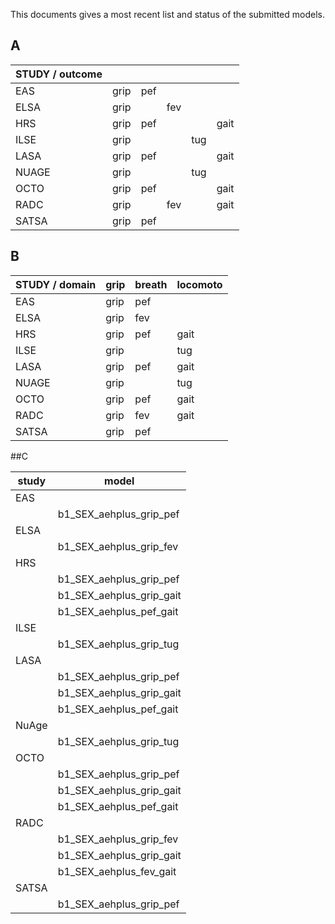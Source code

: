 This documents gives a most recent list and status of the submitted models.  

## A

| STUDY / outcome |  | |  | | |   
|---|---|---|---|---|---|
| EAS  |grip|pef|   |   |    |  
| ELSA |grip|   |fev|   |    |  
| HRS  |grip|pef|   |   |gait|  
| ILSE |grip|   |   |tug|    |  
| LASA |grip|pef|   |   |gait|  
| NUAGE|grip|   |   |tug|    |   
| OCTO |grip|pef|   |   |gait| 
| RADC |grip|   |fev|   |gait|  
| SATSA|grip|pef|   |   |    |  
	
	
	
## B
	
| STUDY / domain  |grip  |breath | locomoto |   
|---|---|---|---|
| EAS   |grip   |pef|    |  
| ELSA  |grip   |fev|    |  
| HRS   |grip   |pef|gait|  
| ILSE  |grip   |   |tug |  
| LASA  |grip   |pef|gait|  
| NUAGE |grip   |   |tug |  
| OCTO  |grip   |pef|gait|  
| RADC  |grip   |fev|gait|  
| SATSA |grip   |pef|    | 
	
	
##C
	
|study  | model | 
|---|---|
|EAS|   |
|   |b1_SEX_aehplus_grip_pef |
|ELSA|   |
|   |b1_SEX_aehplus_grip_fev |
|HRS|   |
|   |b1_SEX_aehplus_grip_pef |
|   |b1_SEX_aehplus_grip_gait|
|   |b1_SEX_aehplus_pef_gait |
|ILSE|   |
|   |b1_SEX_aehplus_grip_tug |
|LASA|   |
|   |b1_SEX_aehplus_grip_pef |
|   |b1_SEX_aehplus_grip_gait|
|   |b1_SEX_aehplus_pef_gait |
|NuAge|   |
|   |b1_SEX_aehplus_grip_tug |
|OCTO|   |
|   |b1_SEX_aehplus_grip_pef |
|   |b1_SEX_aehplus_grip_gait|
|   |b1_SEX_aehplus_pef_gait |
|RADC|   |
|   |b1_SEX_aehplus_grip_fev |
|   |b1_SEX_aehplus_grip_gait|
|   |b1_SEX_aehplus_fev_gait |
|SATSA|   |
|   |b1_SEX_aehplus_grip_pef |
